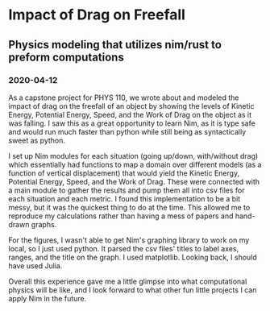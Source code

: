 # Impact of Drag on Freefall
## Physics modeling that utilizes nim/rust to preform computations
### 2020-04-12

As a capstone project for PHYS 110, we wrote about and modeled the impact of drag on the freefall of an object by showing the levels of Kinetic Energy, Potential Energy, Speed, and the Work of Drag on the object as it was falling. I saw this as a great opportunity to learn Nim, as it is type safe and would run much faster than python while still being as syntactically sweet as python.

I set up Nim modules for each situation (going up/down, with/without drag) which essentially had functions to map a domain over different models (as a function of vertical displacement) that would yield the Kinetic Energy, Potential Energy, Speed, and the Work of Drag. These were connected with a main module to gather the results and pump them all into csv files for each situation and each metric. I found this implementation to be a bit messy, but it was the quickest thing to do at the time. This allowed me to reproduce my calculations rather than having a mess of papers and hand-drawn graphs.

For the figures, I wasn't able to get Nim's graphing library to work on my local, so I just used python. It parsed the csv files' titles to label axes, ranges, and the title on the graph. I used matplotlib. Looking back, I should have used Julia.

Overall this experience gave me a little glimpse into what computational physics will be like, and I look forward to what other fun little projects I can apply Nim in the future.
